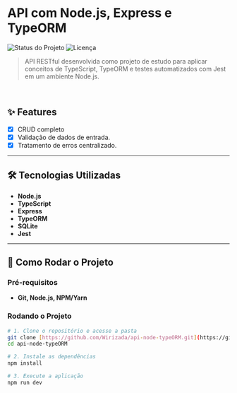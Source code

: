 # API com Node.js, Express e TypeORM

<p align="left">
  <img src="https://img.shields.io/badge/status-CONCLUÍDO-brightgreen" alt="Status do Projeto">
  <img src="https://img.shields.io/github/license/Wirizada/api-node-typeORM" alt="Licença">
  </p>

> API RESTful desenvolvida como projeto de estudo para aplicar conceitos de TypeScript, TypeORM e testes automatizados com Jest em um ambiente Node.js.

<br>

## ✨ Features

- [x] CRUD completo
- [x] Validação de dados de entrada.
- [x] Tratamento de erros centralizado.

---

## 🛠️ Tecnologias Utilizadas

* **Node.js**
* **TypeScript**
* **Express**
* **TypeORM**
* **SQLite**
* **Jest**

---

## 🚀 Como Rodar o Projeto

### Pré-requisitos
* **Git, Node.js, NPM/Yarn**

### Rodando o Projeto

```bash
# 1. Clone o repositório e acesse a pasta
git clone [https://github.com/Wirizada/api-node-typeORM.git](https://github.com/Wirizada/api-node-typeORM.git)
cd api-node-typeORM

# 2. Instale as dependências
npm install

# 3. Execute a aplicação
npm run dev 

```

